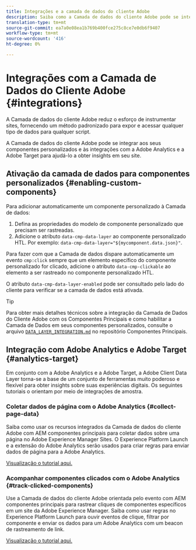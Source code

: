 ```yaml
---
title: Integrações e a camada de dados do cliente Adobe
description: Saiba como a Camada de dados do cliente Adobe pode se integrar aos seus componentes personalizados e como as integrações com a Adobe Analytics e a Adobe Target podem ajudá-lo a obter insights sobre seu site
translation-type: tm+mt
source-git-commit: ea7a0e08ea1b769b400fce275c8ce7e0db6f9407
workflow-type: tm+mt
source-wordcount: '416'
ht-degree: 0%

---
```



# Integrações com a Camada de Dados do Cliente Adobe {#integrations}

A Camada de dados do cliente Adobe reduz o esforço de instrumentar sites, fornecendo um método padronizado para expor e acessar qualquer tipo de dados para qualquer script.

A Camada de dados do cliente Adobe pode se integrar aos seus componentes personalizados e às integrações com a Adobe Analytics e a Adobe Target para ajudá-lo a obter insights em seu site.

## Ativação da camada de dados para componentes personalizados {#enabling-custom-components}

Para adicionar automaticamente um componente personalizado à Camada de dados:

1. Defina as propriedades do modelo de componente personalizado que precisam ser rastreadas.
1. Adicione o atributo `data-cmp-data-layer` ao componente personalizado HTL. Por exemplo: `data-cmp-data-layer="${mycomponent.data.json}"`.

Para fazer com que a Camada de dados dispare automaticamente um evento `cmp:click` sempre que um elemento específico do componente personalizado for clicado, adicione o atributo `data-cmp-clickable` ao elemento a ser rastreado no componente personalizado HTL.

O atributo `data-cmp-data-layer-enabled` pode ser consultado pelo lado do cliente para verificar se a camada de dados está ativada.

>[!TIP]
>
>Para obter mais detalhes técnicos sobre a integração da Camada de Dados do Cliente Adobe com os Componentes Principais e como habilitar a Camada de Dados em seus componentes personalizados, consulte o arquivo [`DATA_LAYER_INTEGRATION.md`](https://github.com/adobe/aem-core-wcm-components/blob/master/DATA_LAYER_INTEGRATION.md) no repositório Componentes Principais.

## Integração com Adobe Analytics e Adobe Target {#analytics-target}

Em conjunto com a Adobe Analytics e a Adobe Target, a Adobe Client Data Layer torna-se a base de um conjunto de ferramentas muito poderoso e flexível para obter insights sobre suas experiências digitais. Os seguintes tutoriais o orientam por meio de integrações de amostra.

### Coletar dados de página com o Adobe Analytics {#collect-page-data}

Saiba como usar os recursos integrados da Camada de dados do cliente Adobe com AEM componentes principais para coletar dados sobre uma página no Adobe Experience Manager Sites. O Experience Platform Launch e a extensão do Adobe Analytics serão usados para criar regras para enviar dados de página para a Adobe Analytics.

[Visualização o tutorial aqui.](https://docs.adobe.com/content/help/en/experience-manager-learn/sites/integrations/analytics/collect-data-analytics.html)

### Acompanhar componentes clicados com o Adobe Analytics {#track-clicked-components}

Use a Camada de dados do cliente Adobe orientada pelo evento com AEM componentes principais para rastrear cliques de componentes específicos em um site da Adobe Experience Manager. Saiba como usar regras no Experience Platform Launch para ouvir eventos de clique, filtrar por componente e enviar os dados para um Adobe Analytics com um beacon de rastreamento de link.

[Visualização o tutorial aqui.](https://docs.adobe.com/content/help/en/experience-manager-learn/sites/integrations/analytics/track-clicked-component.html)
